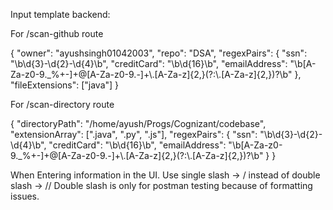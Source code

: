Input template backend:

For /scan-github route

{
  "owner": "ayushsingh01042003",
  "repo": "DSA", 
  "regexPairs": {
    "ssn": "\\b\\d{3}-\\d{2}-\\d{4}\\b",
    "creditCard": "\\b\\d{16}\\b",
    "emailAddress": "\\b[A-Za-z0-9._%+-]+@[A-Za-z0-9.-]+\\.[A-Za-z]{2,}(?:\\.[A-Za-z]{2,})?\\b"
  },
  "fileExtensions": ["java"]
}


For /scan-directory route

{
  "directoryPath": "/home/ayush/Progs/Cognizant/codebase",
  "extensionArray": [".java", ".py", ".js"],
  "regexPairs": {
    "ssn": "\\b\\d{3}-\\d{2}-\\d{4}\\b",
    "creditCard": "\\b\\d{16}\\b",
    "emailAddress": "\\b[A-Za-z0-9._%+-]+@[A-Za-z0-9.-]+\\.[A-Za-z]{2,}(?:\\.[A-Za-z]{2,})?\\b"
  }
}

When Entering information in the UI. Use single slash -> / instead of double slash -> //
Double slash is only for postman testing because of formatting issues.